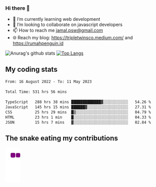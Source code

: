 ### Hi there 👋

<!--
**padepokanpenguin/padepokanpenguin** is a ✨ _special_ ✨ repository because its `README.md` (this file) appears on your GitHub profile.
-->

- 🌱 I’m currently learning  web development
- 👯 I’m looking to collaborate on javascript developers
- 📫 How to reach me jamal.psw@gmail.com
- 🌐 Reach my blog:
   https://tripletwinsco.medium.com/ and
   https://rumahpenguin.id

![Anurag's github stats](https://github-readme-stats.vercel.app/api?username=padepokanpenguin&count_private=true&disable_animations=false&show_icons=true&theme=default)
[![Top Langs](https://github-readme-stats.vercel.app/api/top-langs/?username=padepokanpenguin&theme=default&layout=compact)](https://github.com/padepokanpenguin)

## My coding stats

<!--START_SECTION:waka-->

```text
From: 16 August 2022 - To: 11 May 2023

Total Time: 531 hrs 56 mins

TypeScript   288 hrs 38 mins █████████████▓░░░░░░░░░░░   54.26 %
JavaScript   145 hrs 15 mins ██████▓░░░░░░░░░░░░░░░░░░   27.31 %
CSS          25 hrs 29 mins  █▒░░░░░░░░░░░░░░░░░░░░░░░   04.79 %
HTML         23 hrs 1 min    █░░░░░░░░░░░░░░░░░░░░░░░░   04.33 %
JSON         15 hrs 7 mins   ▓░░░░░░░░░░░░░░░░░░░░░░░░   02.84 %
```

<!--END_SECTION:waka-->


## The snake eating my contributions
![snake gif](https://github.com/padepokanpenguin/padepokanpenguin/blob/output/github-contribution-grid-snake.gif)

